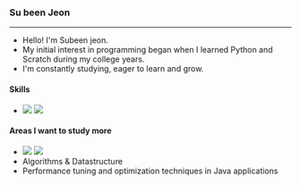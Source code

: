### Su been Jeon

---

- Hello! I'm Subeen jeon.
- My initial interest in programming began when I learned Python and Scratch during my college years.
- I'm constantly studying, eager to learn and grow.

#### Skills
- ![](https://img.shields.io/badge/Java-007396?style=flat&logo=&logoColor=white") ![](https://img.shields.io/badge/Spring-6DB33F?style=flat&logo=&logoColor=white")


#### Areas I want to study more

- ![](https://img.shields.io/badge/C-00599C?style=flat&logo=&logoColor=white")  ![](https://img.shields.io/badge/Python-3776AB?style=flat&logo=&logoColor=white")
- Algorithms & Datastructure
- Performance tuning and optimization techniques in Java applications


[//]: # (---)
[//]: # (![Top Langs]&#40;https://github-readme-stats.vercel.app/api/top-langs/?username=subeenjeonHere&layout=compact&#41;)
[//]: # (---)
[//]: # ()






